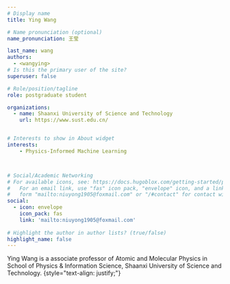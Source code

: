 ```yaml
---
# Display name
title: Ying Wang

# Name pronunciation (optional)
name_pronunciation: 王莹

last_name: wang
authors:
  - <wangying>
# Is this the primary user of the site?
superuser: false

# Role/position/tagline
role: postgraduate student

organizations:
  - name: Shaanxi University of Science and Technology
    url: https://www.sust.edu.cn/


# Interests to show in About widget
interests:
    - Physics-Informed Machine Learning



# Social/Academic Networking
# For available icons, see: https://docs.hugoblox.com/getting-started/page-builder/#icons
#   For an email link, use "fas" icon pack, "envelope" icon, and a link in the
#   form "mailto:niuyong1905@foxmail.com" or "/#contact" for contact widget.
social:
  - icon: envelope
    icon_pack: fas
    link: 'mailto:niuyong1905@foxmail.com'
   
# Highlight the author in author lists? (true/false)
highlight_name: false
---
```


Ying Wang is a associate professor of Atomic and Molecular Physics in School of Physics & Information Science, Shaanxi University of Science and Technology. 
{style="text-align: justify;"}

